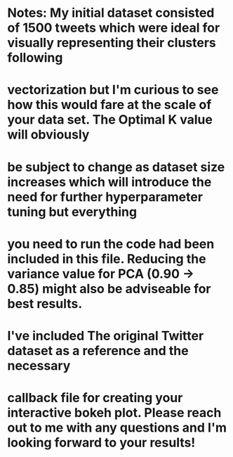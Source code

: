 # Notes:  My initial dataset consisted of 1500 tweets which were ideal for visually representing their clusters following 
# vectorization but I'm curious to see how this would fare at the scale of your data set. The Optimal K value will obviously 
# be subject to change as dataset size increases which will introduce the need for further hyperparameter tuning but everything 
# you need to run the code had been included in this file. Reducing the variance value for PCA (0.90 -> 0.85) might also be adviseable for best results.
# I've included The original Twitter dataset as a reference and the necessary 
# callback file for creating your interactive bokeh plot. Please reach out to me with any questions and I'm looking forward to your results!
